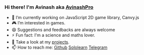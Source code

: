 ### Hi there! I'm Avinash aka [AvinashPro](https://github.com/AvinashPro)


- 🔭 I’m currently working on JavaScript 2D game library, Canvy.js
- 🎮 I’m interested in games.
- 😄 Suggestions and feedbacks are always welcome
- ⚡ Fun fact: I'm a science and maths lover.
- 👀 Take a look at my [projects](https://avinashpro.github.io/dir/codebits/).
- 📫 How to reach me: [Github](https://github.com/avinashpro) [Sololearn](https://www.sololearn.com/Profile/21806406/?ref=app) [Telegram](https://t.me/spicoder)


